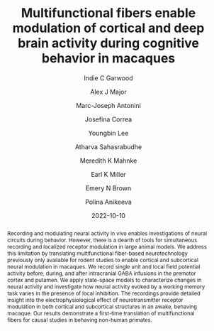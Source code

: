 ---
title: Multifunctional fibers enable modulation of cortical and deep brain activity during cognitive behavior in macaques
date: 2022-10-10
publicationDate: 2022-10-10T15:10:26Z
author: [" Indie C Garwood", " Alex J Major", " Marc-Joseph Antonini", " Josefina Correa", " Youngbin Lee", " Atharva Sahasrabudhe", " Meredith K Mahnke", " Earl K Miller", " Emery N Brown", " Polina Anikeeva"]
publication_types: ["2"]
featured: false
publication: "**"

doi: "10.1101/2022.10.09.511302"
abstract: "Recording and modulating neural activity in vivo enables investigations of neural circuits during behavior. However, there is a dearth of tools for simultaneous recording and localized receptor modulation in large animal models. We address this limitation by translating multifunctional fiber-based neurotechnology previously only available for rodent studies to enable cortical and subcortical neural modulation in macaques. We record single unit and local field potential activity before, during, and after intracranial GABA infusions in the premotor cortex and putamen. We apply state-space models to characterize changes in neural activity and investigate how neural activity evoked by a working memory task varies in the presence of local inhibition. The recordings provide detailed insight into the electrophysiological effect of neurotransmitter receptor modulation in both cortical and subcortical structures in an awake, behaving macaque. Our results demonstrate a first-time translation of multifunctional fibers for causal studies in behaving non-human primates."

---